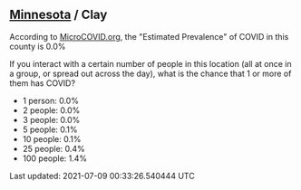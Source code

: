 
## [Minnesota](/united-states/minnesota) / Clay

According to [MicroCOVID.org](http://microcovid.org),
the "Estimated Prevalence" of COVID in this county is 0.0%

If you interact with a certain number of people in this location
(all at once in a group, or spread out across the day), what is the chance that
1 or more of them has COVID?

- 1 person: 0.0%
- 2 people: 0.0%
- 3 people: 0.0%
- 5 people: 0.1%
- 10 people: 0.1%
- 25 people: 0.4%
- 100 people: 1.4%

Last updated: 2021-07-09 00:33:26.540444 UTC
